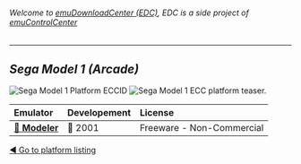 ###### Welcome to [emuDownloadCenter (EDC)](https://github.com/PhoenixInteractiveNL/emuDownloadCenter/wiki/), EDC is a side project of [emuControlCenter](https://github.com/PhoenixInteractiveNL/emuControlCenter/wiki/)
***
## _Sega Model 1 (Arcade)_
![](https://raw.githubusercontent.com/wiki/PhoenixInteractiveNL/emuDownloadCenter/images_platform/ecc_model1_cell.png "Sega Model 1 Platform ECCID")
![](https://raw.githubusercontent.com/wiki/PhoenixInteractiveNL/emuDownloadCenter/images_platform/ecc_model1_teaser.png "Sega Model 1 ECC platform teaser.")

| Emulator | Developement | License |
|:---------|:-------------|:--------|
| [:file_folder: **Modeler**](https://github.com/PhoenixInteractiveNL/emuDownloadCenter/wiki/Emulator-modeler#menu) | :red_circle: 2001 | Freeware - Non-Commercial |

[:arrow_backward: Go to platform listing](https://github.com/PhoenixInteractiveNL/emuDownloadCenter/wiki/EDC-Platform-List)
